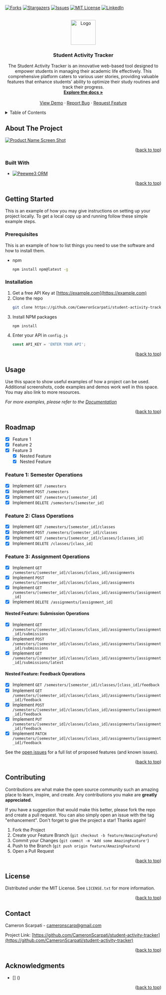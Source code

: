 <!-- Improved compatibility of back to top link: See: https://github.com/othneildrew/Best-README-Template/pull/73 -->
<a name="readme-top"></a>
<!--
*** Thanks for checking out the Best-README-Template. If you have a suggestion
*** that would make this better, please fork the repo and create a pull request
*** or simply open an issue with the tag "enhancement".
*** Don't forget to give the project a star!
*** Thanks again! Now go create something AMAZING! :D
-->



<!-- PROJECT SHIELDS -->
<!--
*** I'm using markdown "reference style" links for readability.
*** Reference links are enclosed in brackets [ ] instead of parentheses ( ).
*** See the bottom of this document for the declaration of the reference variables
*** for contributors-url, forks-url, etc. This is an optional, concise syntax you may use.
*** https://www.markdownguide.org/basic-syntax/#reference-style-links
-->
[![Forks][forks-shield]][forks-url]
[![Stargazers][stars-shield]][stars-url]
[![Issues][issues-shield]][issues-url]
[![MIT License][license-shield]][license-url]
[![LinkedIn][linkedin-shield]][linkedin-url]



<!-- PROJECT LOGO -->
<br />
<div align="center">
  <a href="https://github.com/CameronScarpati/student-activity-tracker">
    <img src="images/logo.png" alt="Logo" width="80" height="80">
  </a>

<h3 align="center">Student Activity Tracker</h3>

  <p align="center">
    The Student Activity Tracker is an innovative web-based tool designed to empower students in managing their academic life effectively. This comprehensive platform caters to various user stories, providing valuable features that enhance students' ability to optimize their study routines and track their progress.
    <br />
    <a href="https://github.com/CameronScarpati/student-activity-tracker"><strong>Explore the docs »</strong></a>
    <br />
    <br />
    <a href="https://github.com/CameronScarpati/student-activity-tracker">View Demo</a>
    ·
    <a href="https://github.com/CameronScarpati/student-activity-tracker/issues">Report Bug</a>
    ·
    <a href="https://github.com/CameronScarpati/student-activity-tracker/issues">Request Feature</a>
  </p>
</div>



<!-- TABLE OF CONTENTS -->
<details>
  <summary>Table of Contents</summary>
  <ol>
    <li>
      <a href="#about-the-project">About The Project</a>
      <ul>
        <li><a href="#built-with">Built With</a></li>
      </ul>
    </li>
    <li>
      <a href="#getting-started">Getting Started</a>
      <ul>
        <li><a href="#prerequisites">Prerequisites</a></li>
        <li><a href="#installation">Installation</a></li>
      </ul>
    </li>
    <li><a href="#usage">Usage</a></li>
    <li><a href="#roadmap">Roadmap</a></li>
    <li><a href="#contributing">Contributing</a></li>
    <li><a href="#license">License</a></li>
    <li><a href="#contact">Contact</a></li>
    <li><a href="#acknowledgments">Acknowledgments</a></li>
  </ol>
</details>



<!-- ABOUT THE PROJECT -->
## About The Project

[![Product Name Screen Shot][product-screenshot]](https://example.com)

<p align="right">(<a href="#readme-top">back to top</a>)</p>



### Built With

* [![Peewee3 ORM](https://img.shields.io/badge/Peewee3-ORM-green)](https://github.com/peewee/peewee)

<p align="right">(<a href="#readme-top">back to top</a>)</p>



<!-- GETTING STARTED -->
## Getting Started

This is an example of how you may give instructions on setting up your project locally.
To get a local copy up and running follow these simple example steps.

### Prerequisites

This is an example of how to list things you need to use the software and how to install them.
* npm
  ```sh
  npm install npm@latest -g
  ```

### Installation

1. Get a free API Key at [https://example.com](https://example.com)
2. Clone the repo
   ```sh
   git clone https://github.com/CameronScarpati/student-activity-tracker.git
   ```
3. Install NPM packages
   ```sh
   npm install
   ```
4. Enter your API in `config.js`
   ```js
   const API_KEY = 'ENTER YOUR API';
   ```

<p align="right">(<a href="#readme-top">back to top</a>)</p>



<!-- USAGE EXAMPLES -->
## Usage

Use this space to show useful examples of how a project can be used. Additional screenshots, code examples and demos work well in this space. You may also link to more resources.

_For more examples, please refer to the [Documentation](https://example.com)_

<p align="right">(<a href="#readme-top">back to top</a>)</p>



<!-- ROADMAP -->
## Roadmap

- [x] Feature 1
- [x] Feature 2
- [x] Feature 3
    - [x] Nested Feature
    - [x] Nested Feature

### Feature 1: Semester Operations
- [x] Implement `GET /semesters`
- [x] Implement `POST /semesters`
- [x] Implement `GET /semesters/[semester_id]`
- [x] Implement `DELETE /semesters/[semester_id]`

### Feature 2: Class Operations
- [x] Implement `GET /semesters/[semester_id]/classes`
- [x] Implement `POST /semesters/[semester_id]/classes`
- [x] Implement `GET /semesters/[semester_id]/classes/[classes_id]`
- [x] Implement `DELETE /classes/[class_id]`

### Feature 3: Assignment Operations
- [x] Implement `GET /semesters/[semester_id]/classes/[class_id]/assignments`
- [x] Implement `POST /semesters/[semester_id]/classes/[class_id]/assignments`
- [x] Implement `GET /semesters/[semester_id]/classes/[class_id]/assignments/[assignment_id]`
- [x] Implement `DELETE /assignments/[assignment_id]`

#### Nested Feature: Submission Operations
- [x] Implement `GET /semesters/[semester_id]/classes/[class_id]/assignments/[assignment_id]/submissions`
- [x] Implement `POST /semesters/[semester_id]/classes/[class_id]/assignments/[assignment_id]/submissions`
- [x] Implement `GET /semesters/[semester_id]/classes/[class_id]/assignments/[assignment_id]/submissions/latest`

#### Nested Feature: Feedback Operations
- [x] Implement `GET /semesters/[semester_id]/classes/[class_id]/feedback`
- [x] Implement `GET /semesters/[semester_id]/classes/[class_id]/assignments/[assignment_id]/feedback`
- [x] Implement `POST /semesters/[semester_id]/classes/[class_id]/assignments/[assignment_id]/feedback`
- [x] Implement `PUT /semesters/[semester_id]/classes/[class_id]/assignments/[assignment_id]/feedback`
- [x] Implement `PATCH /semesters/[semester_id]/classes/[class_id]/assignments/[assignment_id]/feedback`

See the [open issues](https://github.com/CameronScarpati/student-activity-tracker/issues) for a full list of proposed features (and known issues).

<p align="right">(<a href="#readme-top">back to top</a>)</p>



<!-- CONTRIBUTING -->
## Contributing

Contributions are what make the open source community such an amazing place to learn, inspire, and create. Any contributions you make are **greatly appreciated**.

If you have a suggestion that would make this better, please fork the repo and create a pull request. You can also simply open an issue with the tag "enhancement".
Don't forget to give the project a star! Thanks again!

1. Fork the Project
2. Create your Feature Branch (`git checkout -b feature/AmazingFeature`)
3. Commit your Changes (`git commit -m 'Add some AmazingFeature'`)
4. Push to the Branch (`git push origin feature/AmazingFeature`)
5. Open a Pull Request

<p align="right">(<a href="#readme-top">back to top</a>)</p>



<!-- LICENSE -->
## License

Distributed under the MIT License. See `LICENSE.txt` for more information.

<p align="right">(<a href="#readme-top">back to top</a>)</p>



<!-- CONTACT -->
## Contact

Cameron Scarpati - cameronscarp@gmail.com

Project Link: [https://github.com/CameronScarpati/student-activity-tracker](https://github.com/CameronScarpati/student-activity-tracker)

<p align="right">(<a href="#readme-top">back to top</a>)</p>



<!-- ACKNOWLEDGMENTS -->
## Acknowledgments

* [] ()

<p align="right">(<a href="#readme-top">back to top</a>)</p>



<!-- MARKDOWN LINKS & IMAGES -->
<!-- https://www.markdownguide.org/basic-syntax/#reference-style-links -->
[contributors-shield]: https://img.shields.io/github/contributors/CameronScarpati/student-activity-tracker.svg?style=for-the-badge
[contributors-url]: https://github.com/CameronScarpati/student-activity-tracker/graphs/contributors
[forks-shield]: https://img.shields.io/github/forks/CameronScarpati/student-activity-tracker.svg?style=for-the-badge
[forks-url]: https://github.com/CameronScarpati/student-activity-tracker/network/members
[stars-shield]: https://img.shields.io/github/stars/CameronScarpati/student-activity-tracker.svg?style=for-the-badge
[stars-url]: https://github.com/CameronScarpati/student-activity-tracker/stargazers
[issues-shield]: https://img.shields.io/github/issues/CameronScarpati/student-activity-tracker.svg?style=for-the-badge
[issues-url]: https://github.com/CameronScarpati/student-activity-tracker/issues
[license-shield]: https://img.shields.io/github/license/CameronScarpati/student-activity-tracker.svg?style=for-the-badge
[license-url]: https://github.com/CameronScarpati/student-activity-tracker/blob/master/LICENSE.txt
[linkedin-shield]: https://img.shields.io/badge/-LinkedIn-black.svg?style=for-the-badge&logo=linkedin&colorB=555
[linkedin-url]: https://linkedin.com/in/cameron-scarpati
[product-screenshot]: images/screenshot.png
